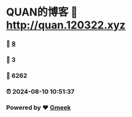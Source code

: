 # QUAN的博客 :link: http://quan.120322.xyz 
### :page_facing_up: [8](http://quan.120322.xyz/tag.html) 
### :speech_balloon: 3 
### :hibiscus: 6262 
### :alarm_clock: 2024-08-10 10:51:37 
### Powered by :heart: [Gmeek](https://github.com/Meekdai/Gmeek)

